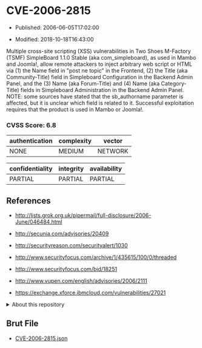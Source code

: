 # CVE-2006-2815

- Published: 2006-06-05T17:02:00

- Modified: 2018-10-18T16:43:00

Multiple cross-site scripting (XSS) vulnerabilities in Two Shoes M-Factory (TSMF) SimpleBoard 1.1.0 Stable (aka com_simpleboard), as used in Mambo and Joomla!, allow remote attackers to inject arbitrary web script or HTML via (1) the Name field in "post ne topic" in the Frontend, (2) the Title (aka Community-Title) field in Simpleboard Configuration in the Backend Admin Panel, and the (3) Name (aka Forum-Title) and (4) Name (aka Category-Title) fields in Simpleboard Administration in the Backend Admin Panel.  NOTE: some sources have stated that the sb_authorname parameter is affected, but it is unclear which field is related to it. Successful exploitation requires that the product is used in Mambo or Joomla!.

### CVSS Score: **6.8**

| authentication | complexity | vector |
| --- | --- | --- |
| NONE | MEDIUM | NETWORK |

| confidentiality | integrity | availability |
| --- | --- | --- |
| PARTIAL | PARTIAL | PARTIAL |

## References

* http://lists.grok.org.uk/pipermail/full-disclosure/2006-June/046484.html

* http://secunia.com/advisories/20409

* http://securityreason.com/securityalert/1030

* http://www.securityfocus.com/archive/1/435615/100/0/threaded

* http://www.securityfocus.com/bid/18251

* http://www.vupen.com/english/advisories/2006/2111

* https://exchange.xforce.ibmcloud.com/vulnerabilities/27021

<details>
<summary>About this repository</summary> 

  This repository is part of the project [Live Hack CVE](https://github.com/Live-Hack-CVE). Main website can be found [www.live-hack.org](https://www.live-hack.org) 
  
  Made by [Sn0wAlice](https://github.com/Sn0wAlice) for the people that care about security and need to have a feed of the latest CVEs. Hope you enjoy it, don't forget to star the repo and follow me on [Twitter](https://twitter.com/Sn0wAlice) and [Github](https://github.com/Sn0wAlice). And that is my [personnal website](https://www.alice-snow.me/)

  - [Home Page](https://github.com/Live-Hack-CVE)
  - [Framework](https://github.com/Live-Hack-CVE/cve-framework)
  - [CVE database](https://github.com/Live-Hack-CVE/full_database)
  - [Changelog](https://github.com/Live-Hack-CVE/Changelog)
</details>

## Brut File

* [CVE-2006-2815.json](https://raw.githubusercontent.com/Live-Hack-CVE/full_database/main/cves/2006/CVE-2006-2815.json)

